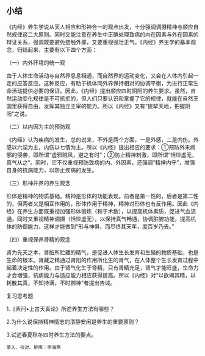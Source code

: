 ## 小结

《内经》养生学说从天人相应和形神合一的观点出发，十分强调调摄精神与顺应自然规律这二大原则。同时又能注意在养生中正确处理致病的内在因素与外在因素的辩证关系，强调既要避免接触外邪，又要重视强壮正气。《内经》养生学的基本观念，归结起来，主要有以下四个方面：

（一）内外环境的统一观

由于人体生命活动与自然界息息相通，而自然界的运动变化，又会在人体内引起一定的应答反应。这种反应，有助于机体同外界保持相对的协调平衡，为进行正常生命活动提供必要的保证。因此，《内经》提出顺应四时阴阳的养生要求。虽然，自然运动变化规律是不可抗拒的，但人们只要认识和掌握了它的规律，就能在自然王国里获得自由，发挥其独立主宰的能力。所以《内经》又有“提挈天地，把握阴阳”之说。

（二）以内因为主的预防观

《内经》认为疾病的发生，总的说来，不外是两个方面，一是外感，二是内伤。外感以六淫为主，内伤以七情为主。所以《内经》提出相应的要求：①预防外来病邪的侵袭，即所谓“虚邪贼风，避之有时”；②防止精神刺激，即所谓“恬惔虚无，真气从之”。同时，它不仅重视预防致病的内、外因素，还强调“精抻内守”，增强自身的抗病能力，以防止疾病的发生。

（三）形神并养的养生观念

形体是精神的物质基础，精神是形体的功能表现。前者是第一性的，后者是第二性的，但两者又是相互作用的，形体作用于精神，精神对形体也有反作用。因此《内经》在养生方面既重视加强形体锻炼（和于术数），以提高机体素质，促进气血流通，同时又重视精神调摄（恬惔虚无），以保持真气畅通，协调脏腑功能，提高机体的防御能力，这样才能做到“形与神俱，而尽终其天年，度百岁乃去。”

（四）重视保养肾精的观念

肾为先天之本，肾脏所贮藏的精气，是促进人体生长发育和生殖的物质基础，也是生命的根本。肾藏之精通过肾阳的作用所化生的肾气，在人体整个生长发育过程中起着决定性的作用。由于肾气化生于肾精，只有肾精充足，肾气才能旺盛，生命力才会増强，抗病能力与适应能力相应获得提高。所以《内经》对“以欲竭其精，以耗散其真，不知持满，不时御神”者提出告诫。

复习思考题

1.《素问•上古天真论》所述养生方法有哪些？

2.为什么说保持精神情志的清静安闲是养生的重要原则？

3.试述春夏秋冬四时养生方法的要点。

`录入、校对、排版：李海燕`

